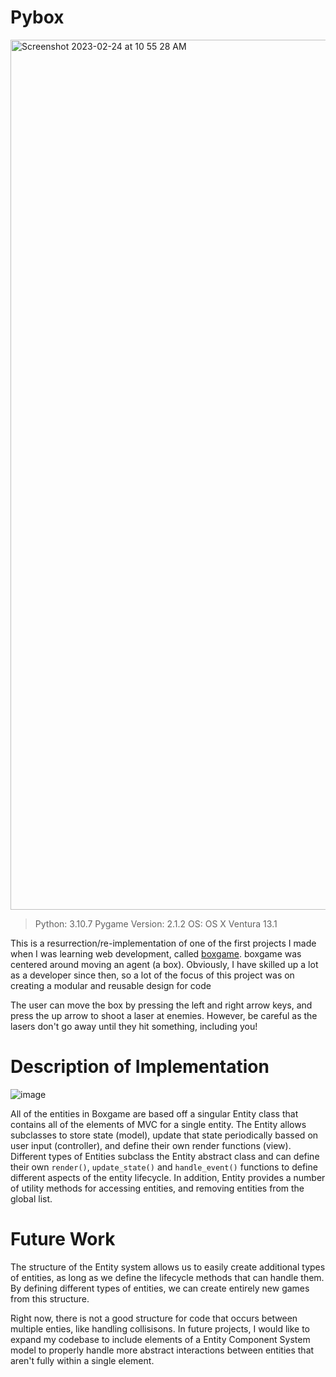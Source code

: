# Pybox

<img width="1392" alt="Screenshot 2023-02-24 at 10 55 28 AM" src="https://user-images.githubusercontent.com/8839926/221226235-dcaea19d-d9e0-4431-b7b7-f6659ee9478a.png">

> Python: 3.10.7
> Pygame Version: 2.1.2
> OS: OS X Ventura 13.1

This is a resurrection/re-implementation of one of the first projects I made when I was learning web
development, called [boxgame](https://github.com/MayorMonty/boxgame). boxgame was centered around
moving an agent (a box). Obviously, I have skilled up a lot as a developer since then, so a lot of 
the focus of this project was on creating a modular and reusable design for code

The user can move the box by pressing the left and right arrow keys, and press the up arrow to shoot a laser at enemies. However, be careful as the lasers don't go away until they hit something, including you!

# Description of Implementation

![image](https://user-images.githubusercontent.com/8839926/221232555-9e54d367-2a5b-4968-86ca-60a0790df27c.png)

All of the entities in Boxgame are based off a singular Entity class that contains all of the elements of MVC for a single entity. The Entity allows subclasses to store state (model), update that state periodically bassed on user input (controller), and define their own render functions (view). Different types of Entities subclass the Entity abstract class and can define their own `render()`, `update_state()` and `handle_event()` functions to define different aspects of the entity lifecycle. In addition, Entity provides a number of utility methods for accessing entities, and removing entities from the global list.

# Future Work

The structure of the Entity system allows us to easily create additional types of entities, as long as we define the lifecycle methods that can handle them. By defining different types of entities, we can create entirely new games from this structure.

Right now, there is not a good structure for code that occurs between multiple enties, like handling collisisons. In future projects, I would like to expand my codebase to include elements of a Entity Component System model to properly handle more abstract interactions between entities that aren't fully within a single element.
